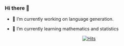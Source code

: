 ### Hi there 👋
- 🔭 I’m currently working on language generation.
- 🌱 I’m currently learning mathematics and statistics

  <div align=center>
	
  [![Hits](https://hits.seeyoufarm.com/api/count/incr/badge.svg?url=https://github.com/seanie12)](https://hits.seeyoufarm.com) 
	
  </div>
